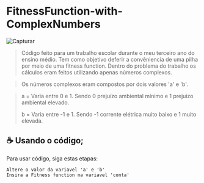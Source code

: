 # FitnessFunction-with-ComplexNumbers

![Capturar](https://user-images.githubusercontent.com/67445953/115102434-1fbab900-9f21-11eb-8cd0-8fd4e813d88d.PNG)

> Código feito para um trabalho escolar durante o meu terceiro ano do ensino médio. Tem como objetivo deferir a convêniencia de uma pilha por meio de uma fitness function. Dentro do problema do trabalho os cálculos eram feitos utilizando apenas números complexos. 

> Os números complexos eram compostos por dois valores 'a' e 'b'.

> a = Varia entre 0 e 1. Sendo 0 prejuízo ambiental mínimo e 1 prejuizo ambiental elevado.
> 
> b = Varia entre -1 e 1. Sendo -1 corrente elétrica muito baixo e 1 muito elevada.

## ☕ Usando o código;

Para usar código, siga estas etapas:

```
Altere o valor da variavel 'a' e 'b'
Insira a Fitness function na variavel 'conta'
```
